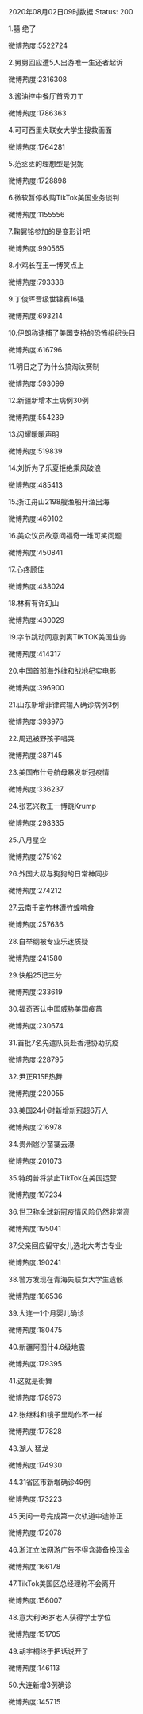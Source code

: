 2020年08月02日09时数据
Status: 200

1.囍 绝了

微博热度:5522724

2.舅舅回应遭5人出游唯一生还者起诉

微博热度:2316308

3.酱油控中餐厅首秀刀工

微博热度:1786363

4.可可西里失联女大学生搜救画面

微博热度:1764281

5.范丞丞的理想型是倪妮

微博热度:1728898

6.微软暂停收购TikTok美国业务谈判

微博热度:1155556

7.鞠翼铭参加的是变形计吧

微博热度:990565

8.小鸡长在王一博笑点上

微博热度:793338

9.丁俊晖晋级世锦赛16强

微博热度:693214

10.伊朗称逮捕了美国支持的恐怖组织头目

微博热度:616796

11.明日之子为什么搞淘汰赛制

微博热度:593099

12.新疆新增本土病例30例

微博热度:554239

13.闪耀暖暖声明

微博热度:519839

14.刘忻为了乐夏拒绝乘风破浪

微博热度:485413

15.浙江舟山2198艘渔船开渔出海

微博热度:469102

16.美众议员故意问福奇一堆可笑问题

微博热度:450841

17.心疼顾佳

微博热度:438024

18.林有有许幻山

微博热度:430029

19.字节跳动同意剥离TIKTOK美国业务

微博热度:414317

20.中国首部海外维和战地纪实电影

微博热度:396900

21.山东新增菲律宾输入确诊病例3例

微博热度:393976

22.周迅被野孩子唱哭

微博热度:387145

23.美国布什号航母暴发新冠疫情

微博热度:336237

24.张艺兴教王一博跳Krump

微博热度:298335

25.八月星空

微博热度:275162

26.外国大叔与狗狗的日常神同步

微博热度:274212

27.云南千亩竹林遭竹蝗啃食

微博热度:257636

28.白举纲被专业乐迷质疑

微博热度:241580

29.快船25记三分

微博热度:233619

30.福奇否认中国威胁美国疫苗

微博热度:230674

31.首批7名先遣队员赴香港协助抗疫

微博热度:228795

32.尹正R1SE热舞

微博热度:220055

33.美国24小时新增新冠超6万人

微博热度:216978

34.贵州岜沙苗寨云瀑

微博热度:201073

35.特朗普将禁止TikTok在美国运营

微博热度:197234

36.世卫称全球新冠疫情风险仍然非常高

微博热度:195041

37.父亲回应留守女儿选北大考古专业

微博热度:190241

38.警方发现在青海失联女大学生遗骸

微博热度:186536

39.大连一1个月婴儿确诊

微博热度:180475

40.新疆阿图什4.6级地震

微博热度:179395

41.这就是街舞

微博热度:178973

42.张继科和镜子里动作不一样

微博热度:177828

43.湖人 猛龙

微博热度:174930

44.31省区市新增确诊49例

微博热度:173223

45.天问一号完成第一次轨道中途修正

微博热度:172078

46.浙江立法网游广告不得含装备换现金

微博热度:166178

47.TikTok美国区总经理称不会离开

微博热度:156007

48.意大利96岁老人获得学士学位

微博热度:151705

49.胡宇桐终于把话说开了

微博热度:146113

50.大连新增3例确诊

微博热度:145715

